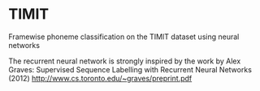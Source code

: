 # TIMIT
Framewise phoneme classification on the TIMIT dataset using neural networks

The recurrent neural network is strongly inspired by the work by Alex Graves: Supervised Sequence Labelling with Recurrent Neural Networks (2012) http://www.cs.toronto.edu/~graves/preprint.pdf

